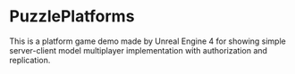 # PuzzlePlatforms

This is a platform game demo made by Unreal Engine 4 for showing simple server-client model multiplayer implementation with authorization and replication.
